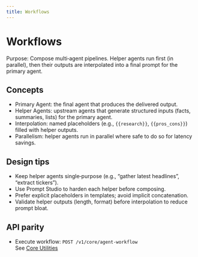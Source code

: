 ```yaml
---
title: Workflows
---
```


# Workflows

Purpose: Compose multi‑agent pipelines. Helper agents run first (in parallel), then their outputs are interpolated into a final prompt for the primary agent.

## Concepts

- Primary Agent: the final agent that produces the delivered output.
- Helper Agents: upstream agents that generate structured inputs (facts, summaries, lists) for the primary agent.
- Interpolation: named placeholders (e.g., `{{research}}`, `{{pros_cons}}`) filled with helper outputs.
- Parallelism: helper agents run in parallel where safe to do so for latency savings.

## Design tips

- Keep helper agents single‑purpose (e.g., “gather latest headlines”, “extract tickers”).  
- Use Prompt Studio to harden each helper before composing.  
- Prefer explicit placeholders in templates; avoid implicit concatenation.  
- Validate helper outputs (length, format) before interpolation to reduce prompt bloat.

## API parity

- Execute workflow: `POST /v1/core/agent-workflow`  
See [Core Utilities](/api/reference/core-utilities)

<!-- ## Screenshot placeholder

![Workflows — Primary agent with helper agents fan‑in](./images/workflows-overview.png)
(Description: A diagram or UI showing helper agents (boxes) running in parallel, producing outputs wired into a final template for the primary agent, then a single output. Include labels for parallel phase and final composition phase.) -->
